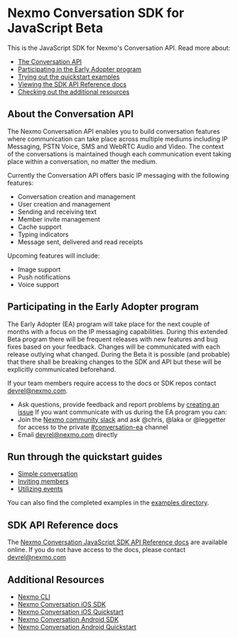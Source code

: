# Nexmo Conversation SDK for JavaScript Beta

This is the JavaScript SDK for Nexmo's Conversation API. Read more about:

- [The Conversation API](#about-the-conversation-api)
- [Participating in the Early Adopter program](#participating-in-the-early-adopter-program)
- [Trying out the quickstart examples](#try-out-the-quickstart-examples)
- [Viewing the SDK API Reference docs](#sdk-api-reference-docs)
- [Checking out the additional resources](#additional-resources)

## About the Conversation API

The Nexmo Conversation API enables you to build conversation features where communication can take place across multiple mediums including IP Messaging, PSTN Voice, SMS and WebRTC Audio and Video. The context of the conversations is maintained though each communication event taking place within a conversation, no matter the medium.

Currently the Conversation API offers basic IP messaging with the following features:

- Conversation creation and management
- User creation and management
- Sending and receiving text
- Member invite management
- Cache support
- Typing indicators
- Message sent, delivered and read receipts

Upcoming features will include:
- Image support
- Push notifications
- Voice support

## Participating in the Early Adopter program

The Early Adopter (EA) program will take place for the next couple of months with a focus on the IP messaging capabilities. During this extended Beta program there will be frequent releases with new features and bug fixes based on your feedback. Changes will be communicated with each release outlying what changed. During the Beta it is possible (and probable) that there shall be breaking changes to the SDK and API but these will be explicitly communicated beforehand.

If your team members require access to the docs or SDK repos contact [devrel@nexmo.com](mailto:devrel@nexmo.com).
* Ask questions, provide feedback and report problems by [creating an issue](https://github.com/Nexmo/conversation-js-quickstart/issues/new)
If you want communicate with us during the EA program you can:
* Join the [Nexmo community slack](http://nexmo-community-invite.herokuapp.com/) and ask @chris, @laka or @leggetter for access to the private [#conversation-ea](https://nexmo-community.slack.com/messages/G5V788WHJ/) channel
* Email [devrel@nexmo.com](mailto:devrel@nexmo.com) directly

## Run through the quickstart guides

* [Simple conversation](docs/1-simple-conversation.md)
* [Inviting members](docs/2-inviting-members.md)
* [Utilizing events](docs/3-utilizing-events.md)


You can also find the completed examples in the [examples directory](examples).

## SDK API Reference docs

The [Nexmo Conversation JavaScript SDK API Reference docs](https://nexmo-developer-ea.herokuapp.com/sdk/conversation/js/) are available online. If you do not have access to the docs, please contact [devrel@nexmo.com](mailto:devrel@nexmo.com)

## Additional Resources

* [Nexmo CLI](https://github.com/nexmo/nexmo-cli)
* [Nexmo Conversation iOS SDK](https://github.com/nexmo/conversation-ios-sdk)
* [Nexmo Conversation iOS Quickstart](https://github.com/nexmo/conversation-ios-quickstart)
* [Nexmo Conversation Android SDK](https://github.com/nexmo/conversation-android-sdk)
* [Nexmo Conversation Android Quickstart](https://github.com/nexmo/conversation-android-quickstart)
